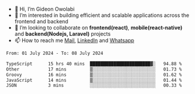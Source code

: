 - 👋 Hi, I’m Gideon Owolabi
- 👀 I’m interested in building efficient and scalable applications across the frontend and backend
- 💞️ I’m looking to collaborate on <b>frontend(react)</b>, <b>mobile(react-native)</b> and <b>backend(Nodejs, Laravel)</b> projects
- 📫 How to reach me <a href="mailto:gideoniyin2021@gmail.com">Mail</a>, <a href="https://www.linkedin.com/in/gideon-owolabi-9b667a232/">LinkedIn</a> and <a href="https://wa.me/2348055377085">Whatsapp</a>

<!---
gude1/gude1 is a ✨ special ✨ repository because its `README.md` (this file) appears on your GitHub profile.
You can click the Preview link to take a look at your changes.
--->

<!--START_SECTION:waka-->

```txt
From: 01 July 2024 - To: 08 July 2024

TypeScript      15 hrs 40 mins  ███████████████████████▓░   94.88 %
Other           17 mins         ▒░░░░░░░░░░░░░░░░░░░░░░░░   01.73 %
Groovy          16 mins         ▒░░░░░░░░░░░░░░░░░░░░░░░░   01.62 %
JavaScript      14 mins         ▒░░░░░░░░░░░░░░░░░░░░░░░░   01.44 %
JSON            3 mins          ░░░░░░░░░░░░░░░░░░░░░░░░░   00.33 %
```

<!--END_SECTION:waka-->
